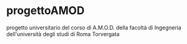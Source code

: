 # progettoAMOD
progetto universitario del corso di A.M.O.D. della facoltà di Ingegneria dell'università degli studi di Roma Torvergata 
